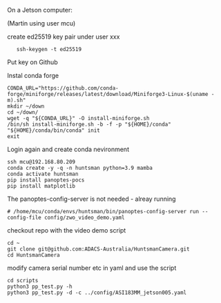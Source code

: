 On a Jetson computer: 

(Martin using user mcu)

create ed25519 key pair under user xxx
```
   ssh-keygen -t ed25519
```
Put key on Github


Instal conda forge
```
CONDA_URL="https://github.com/conda-forge/miniforge/releases/latest/download/Miniforge3-Linux-$(uname -m).sh"
mkdir ~/down
cd ~/down/
wget -q "${CONDA_URL}" -O install-miniforge.sh
/bin/sh install-miniforge.sh -b -f -p "${HOME}/conda"
"${HOME}/conda/bin/conda" init
exit
```
Login again and create conda nevironment

```
ssh mcu@192.168.80.209
conda create -y -q -n huntsman python=3.9 mamba
conda activate huntsman
pip install panoptes-pocs
pip install matplotlib 
```

The panoptes-config-server is not needed - alreay running
```
# /home/mcu/conda/envs/huntsman/bin/panoptes-config-server run --config-file config/zwo_video_demo.yaml
```

checkout repo with the video demo script
```
cd ~
git clone git@github.com:ADACS-Australia/HuntsmanCamera.git
cd HuntsmanCamera
```

modify camera serial number etc in yaml and use the script
```
cd scripts
python3 pp_test.py -h
python3 pp_test.py -d -c ../config/ASI183MM_jetson005.yaml
```
